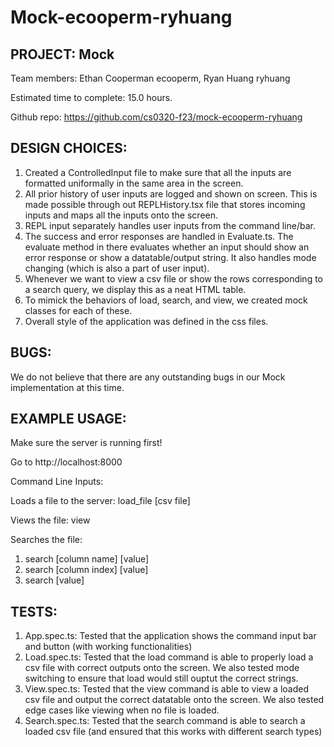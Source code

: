 # Mock-ecooperm-ryhuang

## PROJECT: Mock

Team members: Ethan Cooperman ecooperm, Ryan Huang ryhuang

Estimated time to complete: 15.0 hours.

Github repo: https://github.com/cs0320-f23/mock-ecooperm-ryhuang

## DESIGN CHOICES:

1. Created a ControlledInput file to make sure that all the inputs are formatted uniformally in the same area in the screen.
2. All prior history of user inputs are logged and shown on screen. This is made possible through out REPLHistory.tsx file that stores incoming inputs and maps all the inputs onto the screen.
3. REPL input separately handles user inputs from the command line/bar.
4. The success and error responses are handled in Evaluate.ts. The evaluate method in there evaluates whether an input should show an error response or show a datatable/output string. It also handles mode changing (which is also a part of user input).
5. Whenever we want to view a csv file or show the rows corresponding to a search query, we display this as a neat HTML table.
6. To mimick the behaviors of load, search, and view, we created mock classes for each of these.
7. Overall style of the application was defined in the css files.

## BUGS:

We do not believe that there are any outstanding bugs in our Mock implementation at this time.

## EXAMPLE USAGE:

Make sure the server is running first!

Go to http://localhost:8000

Command Line Inputs:

Loads a file to the server: load_file [csv file]

Views the file: view

Searches the file:

1. search [column name] [value]
2. search [column index] [value]
3. search [value]

## TESTS:

1. App.spec.ts: Tested that the application shows the command input bar and button (with working functionalities)
2. Load.spec.ts: Tested that the load command is able to properly load a csv file with correct outputs onto the screen. We also tested mode switching to ensure that load would still ouptut the correct strings.
3. View.spec.ts: Tested that the view command is able to view a loaded csv file and output the correct datatable onto the screen. We also tested edge cases like viewing when no file is loaded.
4. Search.spec.ts: Tested that the search command is able to search a loaded csv file (and ensured that this works with different search types)
